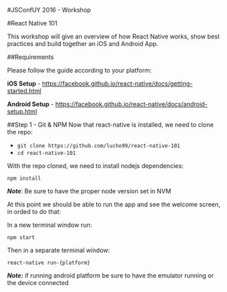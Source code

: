 #JSConfUY 2016 - Workshop

#React Native 101

This workshop will give an overview of how React Native works, show best practices and build together an iOS and Android App.

##Requirements

Please follow the guide according to your platform:

**iOS Setup** - https://facebook.github.io/react-native/docs/getting-started.html

**Android Setup** - https://facebook.github.io/react-native/docs/android-setup.html


##Step 1 - Git & NPM
Now that react-native is installed, we need to clone the repo:

* `git clone https://github.com/lucho99/react-native-101`
* `cd react-native-101`

With the repo cloned, we need to install nodejs dependencies:


```
npm install
```

***Note***: Be sure to have the proper node version set in NVM

At this point we should be able to run the app and see the welcome screen, in orded to do that:

In a new terminal window run:

```
npm start
```

Then in a separate terminal window:

```
react-native run-{platform}
```

***Note:*** if running android platform be sure to have the emulator running or the device connected
